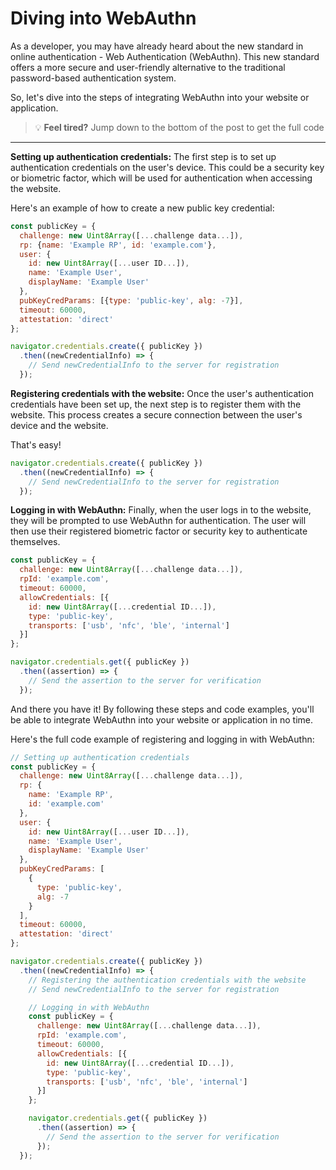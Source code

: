 # Diving into WebAuthn

As a developer, you may have already heard about the new standard in online authentication - Web Authentication (WebAuthn). This new standard offers a more secure and user-friendly alternative to the traditional password-based authentication system.

So, let's dive into the steps of integrating WebAuthn into your website or application.

> 💡 **Feel tired?** Jump down to the bottom of the post to get the full code

---

**Setting up authentication credentials:** The first step is to set up authentication credentials on the user's device. This could be a security key or biometric factor, which will be used for authentication when accessing the website.

Here's an example of how to create a new public key credential:

```javascript
const publicKey = {
  challenge: new Uint8Array([...challenge data...]),
  rp: {name: 'Example RP', id: 'example.com'},
  user: {
    id: new Uint8Array([...user ID...]),
    name: 'Example User',
    displayName: 'Example User'
  },
  pubKeyCredParams: [{type: 'public-key', alg: -7}],
  timeout: 60000,
  attestation: 'direct'
};

navigator.credentials.create({ publicKey })
  .then((newCredentialInfo) => {
    // Send newCredentialInfo to the server for registration
  });
```

**Registering credentials with the website:** Once the user's authentication credentials have been set up, the next step is to register them with the website. This process creates a secure connection between the user's device and the website.

That's easy!

```javascript
navigator.credentials.create({ publicKey })
  .then((newCredentialInfo) => {
    // Send newCredentialInfo to the server for registration
  });
```

**Logging in with WebAuthn:** Finally, when the user logs in to the website, they will be prompted to use WebAuthn for authentication. The user will then use their registered biometric factor or security key to authenticate themselves.

```javascript
const publicKey = {
  challenge: new Uint8Array([...challenge data...]),
  rpId: 'example.com',
  timeout: 60000,
  allowCredentials: [{
    id: new Uint8Array([...credential ID...]),
    type: 'public-key',
    transports: ['usb', 'nfc', 'ble', 'internal']
  }]
};

navigator.credentials.get({ publicKey })
  .then((assertion) => {
    // Send the assertion to the server for verification
  });
```

And there you have it! By following these steps and code examples, you'll be able to integrate WebAuthn into your website or application in no time.

Here's the full code example of registering and logging in with WebAuthn:

```javascript
// Setting up authentication credentials
const publicKey = {
  challenge: new Uint8Array([...challenge data...]),
  rp: {
    name: 'Example RP',
    id: 'example.com'
  },
  user: {
    id: new Uint8Array([...user ID...]),
    name: 'Example User',
    displayName: 'Example User'
  },
  pubKeyCredParams: [
    {
      type: 'public-key',
      alg: -7
    }
  ],
  timeout: 60000,
  attestation: 'direct'
};

navigator.credentials.create({ publicKey })
  .then((newCredentialInfo) => {
    // Registering the authentication credentials with the website
    // Send newCredentialInfo to the server for registration

    // Logging in with WebAuthn
    const publicKey = {
      challenge: new Uint8Array([...challenge data...]),
      rpId: 'example.com',
      timeout: 60000,
      allowCredentials: [{
        id: new Uint8Array([...credential ID...]),
        type: 'public-key',
        transports: ['usb', 'nfc', 'ble', 'internal']
      }]
    };

    navigator.credentials.get({ publicKey })
      .then((assertion) => {
        // Send the assertion to the server for verification
      });
  });
```